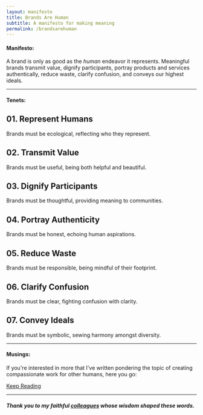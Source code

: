```yaml
---
layout: manifesto
title: Brands Are Human
subtitle: A manifesto for making meaning
permalink: /brandsarehuman
---
```


#### Manifesto:

<span class="manifesto">A brand is only as good as the <em>human</em> endeavor it represents. Meaningful brands transmit value, dignify participants, portray products and services authentically, reduce waste, clarify confusion, and conveys our highest ideals.</span>

---

#### Tenets:

## 01. Represent Humans
Brands must be ecological, reflecting who they represent.

## 02. Transmit Value
Brands must be useful, being both helpful and beautiful.

## 03. Dignify Participants
Brands must be thoughtful, providing meaning to communities.

## 04. Portray Authenticity
Brands must be honest, echoing human aspirations.

## 05. Reduce Waste
Brands must be responsible, being mindful of their footprint.
 
## 06. Clarify Confusion
Brands must be clear, fighting confusion with clarity.

## 07. Convey Ideals
Brands must be symbolic, sewing harmony amongst diversity.

---

#### Musings:

If you're interested in more that I've written pondering the topic of creating compassionate work for other humans, here you go:

<a href="/writing" class="btn_secondary">Keep Reading</a>

---

##### _Thank you to my faithful [colleagues](https://journeygroup.com) whose wisdom shaped these words._